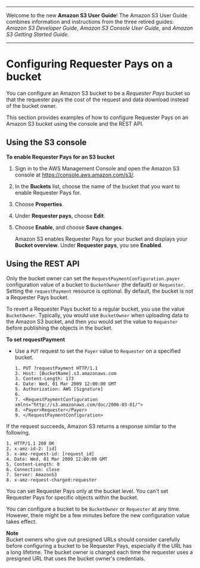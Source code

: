 --------

Welcome to the new **Amazon S3 User Guide**\! The Amazon S3 User Guide combines information and instructions from the three retired guides: *Amazon S3 Developer Guide*, *Amazon S3 Console User Guide*, and *Amazon S3 Getting Started Guide*\.

--------

# Configuring Requester Pays on a bucket<a name="RequesterPaysExamples"></a>

You can configure an Amazon S3 bucket to be a *Requester Pays* bucket so that the requester pays the cost of the request and data download instead of the bucket owner\.

This section provides examples of how to configure Requester Pays on an Amazon S3 bucket using the console and the REST API\.

## Using the S3 console<a name="configure-requester-pays-console"></a>

**To enable Requester Pays for an S3 bucket**

1. Sign in to the AWS Management Console and open the Amazon S3 console at [https://console\.aws\.amazon\.com/s3/](https://console.aws.amazon.com/s3/)\.

1. In the **Buckets** list, choose the name of the bucket that you want to enable Requester Pays for\.

1. Choose **Properties**\.

1. Under **Requester pays**, choose **Edit**\.

1. Choose **Enable**, and choose **Save changes**\.

   Amazon S3 enables Requester Pays for your bucket and displays your **Bucket overview**\. Under **Requester pays**, you see **Enabled**\.

## Using the REST API<a name="RequesterPaysBucketConfiguration"></a>

Only the bucket owner can set the `RequestPaymentConfiguration.payer` configuration value of a bucket to `BucketOwner` \(the default\) or `Requester`\. Setting the `requestPayment` resource is optional\. By default, the bucket is not a Requester Pays bucket\.

To revert a Requester Pays bucket to a regular bucket, you use the value `BucketOwner`\. Typically, you would use `BucketOwner` when uploading data to the Amazon S3 bucket, and then you would set the value to `Requester` before publishing the objects in the bucket\.

**To set requestPayment**
+ Use a `PUT` request to set the `Payer` value to `Requester` on a specified bucket\.

  ```
  1. PUT ?requestPayment HTTP/1.1
  2. Host: [BucketName].s3.amazonaws.com
  3. Content-Length: 173
  4. Date: Wed, 01 Mar 2009 12:00:00 GMT
  5. Authorization: AWS [Signature]
  6. 
  7. <RequestPaymentConfiguration xmlns="http://s3.amazonaws.com/doc/2006-03-01/">
  8. <Payer>Requester</Payer>
  9. </RequestPaymentConfiguration>
  ```

If the request succeeds, Amazon S3 returns a response similar to the following\.

```
1. HTTP/1.1 200 OK
2. x-amz-id-2: [id]
3. x-amz-request-id: [request_id]
4. Date: Wed, 01 Mar 2009 12:00:00 GMT
5. Content-Length: 0
6. Connection: close
7. Server: AmazonS3
8. x-amz-request-charged:requester
```

You can set Requester Pays only at the bucket level\. You can't set Requester Pays for specific objects within the bucket\.

You can configure a bucket to be `BucketOwner` or `Requester` at any time\. However, there might be a few minutes before the new configuration value takes effect\.

**Note**  
Bucket owners who give out presigned URLs should consider carefully before configuring a bucket to be Requester Pays, especially if the URL has a long lifetime\. The bucket owner is charged each time the requester uses a presigned URL that uses the bucket owner's credentials\. 
